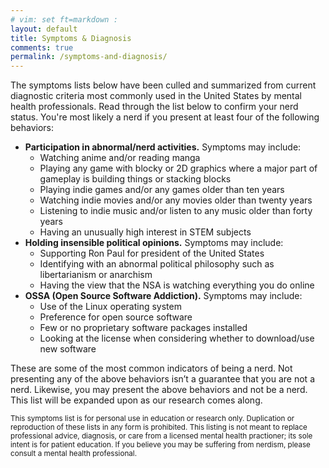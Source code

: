 ```yaml
---
# vim: set ft=markdown :
layout: default
title: Symptoms & Diagnosis
comments: true
permalink: /symptoms-and-diagnosis/
---
```

The symptoms lists below have been culled and summarized from current diagnostic criteria most commonly used in the United States by mental health professionals. Read through the list below to confirm your nerd status. You're most likely a nerd if you present at least four of the following behaviors:

*   **Participation in abnormal/nerd activities.** Symptoms may include:
    *   Watching anime and/or reading manga
    *   Playing any game with blocky or 2D graphics where a major part of gameplay is building things or stacking blocks
    *   Playing indie games and/or any games older than ten years
    *   Watching indie movies and/or any movies older than twenty years
    *   Listening to indie music and/or listen to any music older than forty years
    *   Having an unusually high interest in STEM subjects
*   **Holding insensible political opinions.** Symptoms may include:
    *   Supporting Ron Paul for president of the United States
    *   Identifying with an abnormal political philosophy such as libertarianism or anarchism
    *   Having the view that the NSA is watching everything you do online
*   **OSSA (Open Source Software Addiction).** Symptoms may include:
    *   Use of the Linux operating system
    *   Preference for open source software
    *   Few or no proprietary software packages installed
    *   Looking at the license when considering whether to download/use new software

These are some of the most common indicators of being a nerd. Not presenting any of the above behaviors isn’t a guarantee that you are not a nerd. Likewise, you may present the above behaviors and not be a nerd. This list will be expanded upon as our research comes along.

<small>This symptoms list is for personal use in education or research only. Duplication or reproduction of these lists in any form is prohibited. This listing is not meant to replace professional advice, diagnosis, or care from a licensed mental health practioner; its sole intent is for patient education. If you believe you may be suffering from nerdism, please consult a mental health professional.</small>
